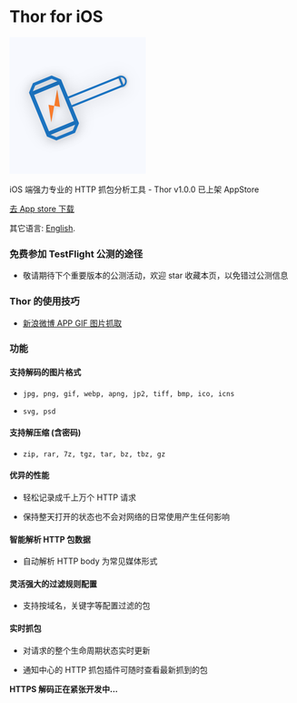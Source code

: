# Thor for iOS

![](thor_logo.png)

iOS 端强力专业的 HTTP 抓包分析工具 - Thor v1.0.0 已上架 AppStore

[去 App store 下载](https://itunes.apple.com/app/id1210562295)

其它语言: [English](README.md).


### 免费参加 TestFlight 公测的途径

* 敬请期待下个重要版本的公测活动，欢迎 star 收藏本页，以免错过公测信息

<!-- * 发送要参加公测的邮箱地址到邮箱 beta@pixelcyber.com -->

<!-- * [创建 issues](https://github.com/PixelCyber/Thor/issues/new) 并填写要参加公测的邮箱地址 -->


### Thor 的使用技巧

* [新浪微博 APP GIF 图片抓取](iOS_Thor_GIF_weibo/iOS_Thor_GIF_weibo.md)


### 功能

#### 支持解码的图片格式

* `jpg, png, gif, webp, apng, jp2, tiff, bmp, ico, icns`

* `svg, psd`


#### 支持解压缩 (含密码)

* `zip, rar, 7z, tgz, tar, bz, tbz, gz`


#### 优异的性能

* 轻松记录成千上万个 HTTP 请求

* 保持整天打开的状态也不会对网络的日常使用产生任何影响


#### 智能解析 HTTP 包数据

* 自动解析 HTTP body 为常见媒体形式


#### 灵活强大的过滤规则配置

* 支持按域名，关键字等配置过滤的包


#### 实时抓包

* 对请求的整个生命周期状态实时更新

* 通知中心的 HTTP 抓包插件可随时查看最新抓到的包


**HTTPS 解码正在紧张开发中...**